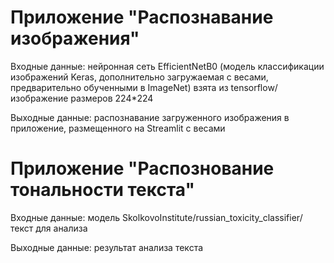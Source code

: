 # Приложение "Распознавание изображения"

Входные данные: нейронная сеть EfficientNetB0 (модель классификации изображений Keras, дополнительно загружаемая с весами, предварительно обученными в ImageNet) взята из tensorflow/ изображение размеров 224*224

Выходные данные: распознавание загруженного изображения в приложение, размещенного на Streamlit с весами


# Приложение "Распознование тональности текста"
Входные данные: модель SkolkovoInstitute/russian_toxicity_classifier/ текст для анализа

Выходные данные: результат анализа текста
